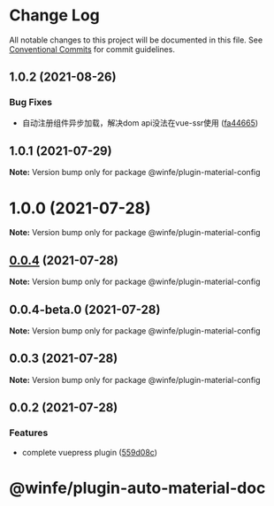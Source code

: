 # Change Log

All notable changes to this project will be documented in this file.
See [Conventional Commits](https://conventionalcommits.org) for commit guidelines.

## 1.0.2 (2021-08-26)


### Bug Fixes

* 自动注册组件异步加载，解决dom api没法在vue-ssr使用 ([fa44665](https://github.com/cool-fe/winex-cli/commit/fa446650b8f03a4d55e33d6f64160a9d04f087d2))





## 1.0.1 (2021-07-29)

**Note:** Version bump only for package @winfe/plugin-material-config





# 1.0.0 (2021-07-28)

**Note:** Version bump only for package @winfe/plugin-material-config





## [0.0.4](https://github.com/cool-fe/winex-cli/compare/@winfe/plugin-material-config@0.0.4-beta.0...@winfe/plugin-material-config@0.0.4) (2021-07-28)

**Note:** Version bump only for package @winfe/plugin-material-config





## 0.0.4-beta.0 (2021-07-28)

**Note:** Version bump only for package @winfe/plugin-material-config





## 0.0.3 (2021-07-28)

**Note:** Version bump only for package @winfe/plugin-material-config





## 0.0.2 (2021-07-28)


### Features

* complete vuepress plugin ([559d08c](https://github.com/cool-fe/winex-cli/commit/559d08ce4acaf33fb45644489e649c046e511ec1))





# @winfe/plugin-auto-material-doc
